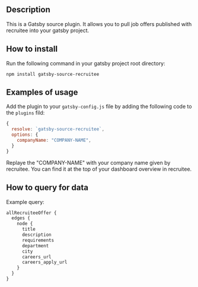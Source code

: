 ## Description
This is a Gatsby source plugin. It allows you to pull job offers published with recruitee into your gatsby project.

## How to install
Run the following command in your gatsby project root directory:

    npm install gatsby-source-recruitee

## Examples of usage

Add the plugin to your `gatsby-config.js` file by adding the following code to the `plugins` fild:

```javascript
{
  resolve: `gatsby-source-recruitee`,
  options: {
    companyName: "COMPANY-NAME",
  }
}
```
Replaye the "COMPANY-NAME" with your company name given by recruitee. You can find it at the top of your dashboard overview in recruitee.
    
## How to query for data
Example query:
```graphql
allRecruiteeOffer {
  edges {
    node {
      title
      description
      requirements
      department
      city
      careers_url
      careers_apply_url
    }
  }
}
```
